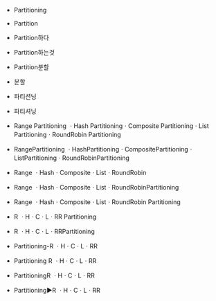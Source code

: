 - Partitioning
- Partition
- Partition하다
- Partition하는것
- Partition분할
- 분할
- 파티션닝
- 파티셔닝

- Range Partitioning ㆍHash PartitioningㆍComposite PartitioningㆍList PartitioningㆍRoundRobin Partitioning
- RangePartitioning ㆍHashPartitioningㆍCompositePartitioningㆍListPartitioningㆍRoundRobinPartitioning
- Range ㆍHashㆍCompositeㆍListㆍRoundRobin
- Range ㆍHashㆍCompositeㆍListㆍRoundRobinPartitioning
- Range ㆍHashㆍCompositeㆍListㆍRoundRobin Partitioning
- R ㆍHㆍCㆍLㆍRR Partitioning
- R ㆍHㆍCㆍLㆍRRPartitioning
- Partitioning-R ㆍHㆍCㆍLㆍRR
- Partitioning R ㆍHㆍCㆍLㆍRR
- PartitioningR ㆍHㆍCㆍLㆍRR
- Partitioning▶️R ㆍHㆍCㆍLㆍRR